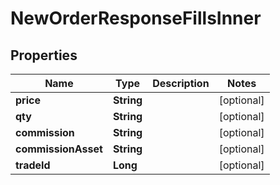 

# NewOrderResponseFillsInner


## Properties

| Name | Type | Description | Notes |
|------------ | ------------- | ------------- | -------------|
|**price** | **String** |  |  [optional] |
|**qty** | **String** |  |  [optional] |
|**commission** | **String** |  |  [optional] |
|**commissionAsset** | **String** |  |  [optional] |
|**tradeId** | **Long** |  |  [optional] |



